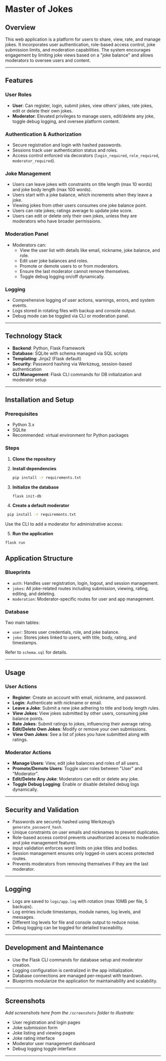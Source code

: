 # Master of Jokes

## Overview

This web application is a platform for users to share, view, rate, and manage jokes. It incorporates user authentication, role-based access control, joke submission limits, and moderation capabilities. The system encourages engagement by limiting joke views based on a "joke balance" and allows moderators to oversee users and content.

---

## Features

### User Roles

- **User**: Can register, login, submit jokes, view others’ jokes, rate jokes, edit or delete their own jokes.
- **Moderator**: Elevated privileges to manage users, edit/delete any joke, toggle debug logging, and oversee platform content.

### Authentication & Authorization

- Secure registration and login with hashed passwords.
- Sessions track user authentication status and roles.
- Access control enforced via decorators (`login_required`, `role_required`, `moderator_required`).

### Joke Management

- Users can leave jokes with constraints on title length (max 10 words) and joke body length (max 100 words).
- Users start with a joke balance, which increments when they leave a joke.
- Viewing jokes from other users consumes one joke balance point.
- Users can rate jokes; ratings average to update joke score.
- Users can edit or delete only their own jokes, unless they are moderators who have broader permissions.

### Moderation Panel

- Moderators can:
  - View the user list with details like email, nickname, joke balance, and role.
  - Edit user joke balances and roles.
  - Promote or demote users to or from moderators.
  - Ensure the last moderator cannot remove themselves.
  - Toggle debug logging on/off dynamically.

### Logging

- Comprehensive logging of user actions, warnings, errors, and system events.
- Logs stored in rotating files with backup and console output.
- Debug mode can be toggled via CLI or moderation panel.

---

## Technology Stack

- **Backend**: Python, Flask Framework
- **Database**: SQLite with schema managed via SQL scripts
- **Templating**: Jinja2 (Flask default)
- **Security**: Password hashing via Werkzeug, session-based authentication
- **CLI Management**: Flask CLI commands for DB initialization and moderator setup

---

## Installation and Setup

### Prerequisites

- Python 3.x
- SQLite
- Recommended: virtual environment for Python packages

### Steps

1. **Clone the repository**

2. **Install dependencies**

   ```bash
   pip install -r requirements.txt
   ```

3. **Initialize the database**

   ```bash
   flask init-db
   ```

4. **Create a default moderator**

  ```bash
   pip install -r requirements.txt
  ```

Use the CLI to add a moderator for administrative access:

5. **Run the application**

  ```bash
  flask run
  ```

## Application Structure


### Blueprints

- `auth`: Handles user registration, login, logout, and session management.
- `jokes`: All joke-related routes including submission, viewing, rating, editing, and deleting.
- `moderation`: Moderator-specific routes for user and app management.

### Database

Two main tables:

- `user`: Stores user credentials, role, and joke balance.
- `joke`: Stores jokes linked to users, with title, body, rating, and timestamps.

Refer to `schema.sql` for details.

---

## Usage

### User Actions

- **Register**: Create an account with email, nickname, and password.
- **Login**: Authenticate with nickname or email.
- **Leave a Joke**: Submit a new joke adhering to title and body length rules.
- **View Jokes**: View jokes submitted by other users, consuming joke balance points.
- **Rate Jokes**: Submit ratings to jokes, influencing their average rating.
- **Edit/Delete Own Jokes**: Modify or remove your own submissions.
- **View Own Jokes**: See a list of jokes you have submitted along with ratings.

### Moderator Actions

- **Manage Users**: View, edit joke balances and roles of all users.
- **Promote/Demote Users**: Toggle user roles between "User" and "Moderator".
- **Edit/Delete Any Joke**: Moderators can edit or delete any joke.
- **Toggle Debug Logging**: Enable or disable detailed debug logs dynamically.

---

## Security and Validation

- Passwords are securely hashed using Werkzeug’s `generate_password_hash`.
- Unique constraints on user emails and nicknames to prevent duplicates.
- Role-based access control prevents unauthorized access to moderation and joke management features.
- Input validation enforces word limits on joke titles and bodies.
- Session management ensures only logged-in users access protected routes.
- Prevents moderators from removing themselves if they are the last moderator.

---

## Logging

- Logs are saved to `logs/app.log` with rotation (max 10MB per file, 5 backups).
- Log entries include timestamps, module names, log levels, and messages.
- Different log levels for file and console output to reduce noise.
- Debug logging can be toggled for detailed traceability.

---

## Development and Maintenance

- Use the Flask CLI commands for database setup and moderator creation.
- Logging configuration is centralized in the app initialization.
- Database connections are managed per-request with teardown.
- Blueprints modularize the application for maintainability and scalability.

---

## Screenshots

*Add screenshots here from the `/screenshots` folder to illustrate:*

- User registration and login pages
- Joke submission form
- Joke listing and viewing pages
- Joke rating interface
- Moderator user management dashboard
- Debug logging toggle interface

---


